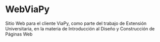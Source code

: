 # WebViaPy
Sitio Web para el cliente ViaPy, como parte del trabajo de Extensión Universitaria, en la materia de Introducción al Diseño y Construcción de Páginas Web
